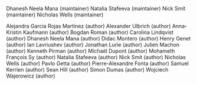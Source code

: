 Dhanesh Neela Mana (maintainer)
Natalia Stafeeva (maintainer)
Nick Smit (maintainer)
Nicholas Wells (maintainer)

Alejandra Garcia Rojas Martinez (author)
Alexander Ulbrich (author)
Anna-Kristin Kaufmann (author)
Bogdan Roman (author)
Carolina Lindqvist (author)
Dhanesh Neela Mana (author)
Didac Montero (author)
Henry Genet (author)
Ian Lavriushev (author)
Jonathan Lurie (author)
Julien Machon (author)
Kenneth Pirman (author)
Michaël Dupont (author)
Mohameth François Sy (author)
Natalia Stafeeva (author)
Nick Smit (author)
Nicholas Wells (author)
Pavlo Getta (author)
Pierre-Alexandre Fonta (author)
Samuel Kerrien (author)
Sean Hill (author)
Simon Dumas (author)
Wojciech Wajerowicz (author)
